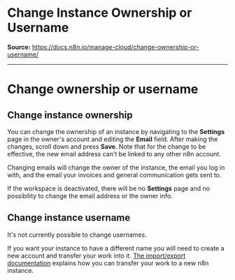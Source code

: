 # Change Instance Ownership or Username

**Source:** https://docs.n8n.io/manage-cloud/change-ownership-or-username/

---

# Change ownership or username

## Change instance ownership

You can change the ownership of an instance by navigating to the **Settings** page in the owner's account and editing the **Email** field. After making the changes, scroll down and press **Save**.
Note that for the change to be effective, the new email address can't be linked to any other n8n account.

Changing emails will change the owner of the instance, the email you log in with, and the email your invoices and general communication gets sent to.

If the workspace is deactivated, there will be no **Settings** page and no possibility to change the email address or the owner info.

## Change instance username

It's not currently possible to change usernames.

If you want your instance to have a different name you will need to create a new account and transfer your work into it. [The import/export documentation](https://docs.n8n.io/workflows/export-import/) explains how you can transfer your work to a new n8n instance.
